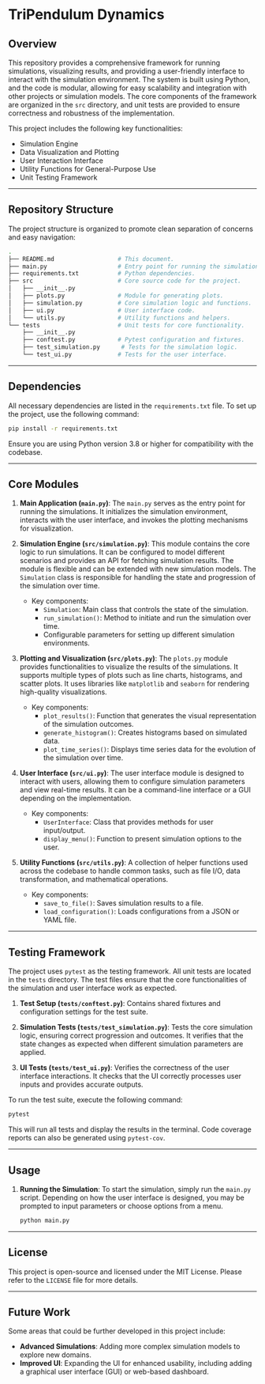 # **TriPendulum Dynamics**

## Overview

This repository provides a comprehensive framework for running simulations, visualizing results, and providing a user-friendly interface to interact with the simulation environment. The system is built using Python, and the code is modular, allowing for easy scalability and integration with other projects or simulation models. The core components of the framework are organized in the `src` directory, and unit tests are provided to ensure correctness and robustness of the implementation.

This project includes the following key functionalities:
- Simulation Engine
- Data Visualization and Plotting
- User Interaction Interface
- Utility Functions for General-Purpose Use
- Unit Testing Framework

---

## Repository Structure

The project structure is organized to promote clean separation of concerns and easy navigation:

```bash
.
├── README.md                  # This document.
├── main.py                    # Entry point for running the simulation.
├── requirements.txt           # Python dependencies.
├── src                        # Core source code for the project.
│   ├── __init__.py
│   ├── plots.py               # Module for generating plots.
│   ├── simulation.py          # Core simulation logic and functions.
│   ├── ui.py                  # User interface code.
│   └── utils.py               # Utility functions and helpers.
└── tests                      # Unit tests for core functionality.
    ├── __init__.py
    ├── conftest.py            # Pytest configuration and fixtures.
    ├── test_simulation.py      # Tests for the simulation logic.
    └── test_ui.py             # Tests for the user interface.
```

---

## Dependencies

All necessary dependencies are listed in the `requirements.txt` file. To set up the project, use the following command:

```bash
pip install -r requirements.txt
```

Ensure you are using Python version 3.8 or higher for compatibility with the codebase.

---

## Core Modules

1. **Main Application (`main.py`)**:
   The `main.py` serves as the entry point for running the simulations. It initializes the simulation environment, interacts with the user interface, and invokes the plotting mechanisms for visualization.

2. **Simulation Engine (`src/simulation.py`)**:
   This module contains the core logic to run simulations. It can be configured to model different scenarios and provides an API for fetching simulation results. The module is flexible and can be extended with new simulation models. The `Simulation` class is responsible for handling the state and progression of the simulation over time.

   - Key components:
     - `Simulation`: Main class that controls the state of the simulation.
     - `run_simulation()`: Method to initiate and run the simulation over time.
     - Configurable parameters for setting up different simulation environments.

3. **Plotting and Visualization (`src/plots.py`)**:
   The `plots.py` module provides functionalities to visualize the results of the simulations. It supports multiple types of plots such as line charts, histograms, and scatter plots. It uses libraries like `matplotlib` and `seaborn` for rendering high-quality visualizations.

   - Key components:
     - `plot_results()`: Function that generates the visual representation of the simulation outcomes.
     - `generate_histogram()`: Creates histograms based on simulated data.
     - `plot_time_series()`: Displays time series data for the evolution of the simulation over time.

4. **User Interface (`src/ui.py`)**:
   The user interface module is designed to interact with users, allowing them to configure simulation parameters and view real-time results. It can be a command-line interface or a GUI depending on the implementation.

   - Key components:
     - `UserInterface`: Class that provides methods for user input/output.
     - `display_menu()`: Function to present simulation options to the user.

5. **Utility Functions (`src/utils.py`)**:
   A collection of helper functions used across the codebase to handle common tasks, such as file I/O, data transformation, and mathematical operations.

   - Key components:
     - `save_to_file()`: Saves simulation results to a file.
     - `load_configuration()`: Loads configurations from a JSON or YAML file.

---

## Testing Framework

The project uses `pytest` as the testing framework. All unit tests are located in the `tests` directory. The test files ensure that the core functionalities of the simulation and user interface work as expected.

1. **Test Setup (`tests/conftest.py`)**:
   Contains shared fixtures and configuration settings for the test suite.

2. **Simulation Tests (`tests/test_simulation.py`)**:
   Tests the core simulation logic, ensuring correct progression and outcomes. It verifies that the state changes as expected when different simulation parameters are applied.

3. **UI Tests (`tests/test_ui.py`)**:
   Verifies the correctness of the user interface interactions. It checks that the UI correctly processes user inputs and provides accurate outputs.

To run the test suite, execute the following command:

```bash
pytest
```

This will run all tests and display the results in the terminal. Code coverage reports can also be generated using `pytest-cov`.

---

## Usage

1. **Running the Simulation**:
   To start the simulation, simply run the `main.py` script. Depending on how the user interface is designed, you may be prompted to input parameters or choose options from a menu.

   ```bash
   python main.py
   ```

---

## License

This project is open-source and licensed under the MIT License. Please refer to the `LICENSE` file for more details.

---

## Future Work

Some areas that could be further developed in this project include:

- **Advanced Simulations**: Adding more complex simulation models to explore new domains.
- **Improved UI**: Expanding the UI for enhanced usability, including adding a graphical user interface (GUI) or web-based dashboard.
